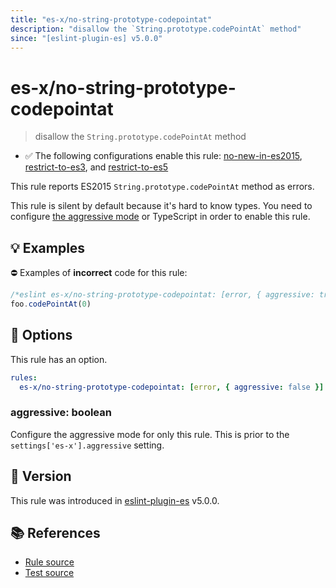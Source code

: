 ```yaml
---
title: "es-x/no-string-prototype-codepointat"
description: "disallow the `String.prototype.codePointAt` method"
since: "[eslint-plugin-es] v5.0.0"
---
```


# es-x/no-string-prototype-codepointat
> disallow the `String.prototype.codePointAt` method

- ✅ The following configurations enable this rule: [no-new-in-es2015], [restrict-to-es3], and [restrict-to-es5]

This rule reports ES2015 `String.prototype.codePointAt` method as errors.

This rule is silent by default because it's hard to know types. You need to configure [the aggressive mode](https://github.com/eslint-community/eslint-plugin-es-x/tree/master/docs/#the-aggressive-mode) or TypeScript in order to enable this rule.

## 💡 Examples

⛔ Examples of **incorrect** code for this rule:

<eslint-playground type="bad">

```js
/*eslint es-x/no-string-prototype-codepointat: [error, { aggressive: true }] */
foo.codePointAt(0)
```

</eslint-playground>

## 🔧 Options

This rule has an option.

```yaml
rules:
  es-x/no-string-prototype-codepointat: [error, { aggressive: false }]
```

### aggressive: boolean

Configure the aggressive mode for only this rule.
This is prior to the `settings['es-x'].aggressive` setting.

## 🚀 Version

This rule was introduced in [eslint-plugin-es] v5.0.0.

[eslint-plugin-es]: https://github.com/mysticatea/eslint-plugin-es

## 📚 References

- [Rule source](https://github.com/eslint-community/eslint-plugin-es-x/blob/master/lib/rules/no-string-prototype-codepointat.js)
- [Test source](https://github.com/eslint-community/eslint-plugin-es-x/blob/master/tests/lib/rules/no-string-prototype-codepointat.js)

[no-new-in-es2015]: ../configs/index.md#no-new-in-es2015
[restrict-to-es3]: ../configs/index.md#restrict-to-es3
[restrict-to-es5]: ../configs/index.md#restrict-to-es5
